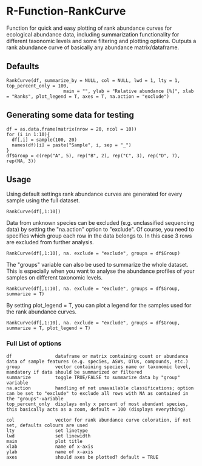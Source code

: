 # R-Function-RankCurve
Function for quick and easy plotting of rank abundance curves for ecological abundance data,
including summarization functionality for different taxonomic levels and some filtering and plotting options. 
Outputs a rank abundance curve of basically any abundance matrix/dataframe.


## Defaults
```
RankCurve(df, summarize_by = NULL, col = NULL, lwd = 1, lty = 1, top_percent_only = 100,
                     main = "", ylab = "Relative abundance [%]", xlab = "Ranks", plot_legend = T, axes = T, na.action = "exclude")
```

## Generating some data for testing
```
df = as.data.frame(matrix(nrow = 20, ncol = 10))
for (i in 1:10){
  df[,i] = sample(100, 20)
  names(df)[i] = paste("Sample", i, sep = "_") 
}
df$Group = c(rep("A", 5), rep("B", 2), rep("C", 3), rep("D", 7), rep(NA, 3))

```
## Usage
Using default settings rank abundance curves are generated for every sample using the full dataset.
```
RankCurve(df[,1:10])
```

Data from unknown species can be excluded (e.g. unclassified sequencing data) by setting the "na.action" option to "exclude".
Of course, you need to specifies which group each row in the data belongs to.
In this case 3 rows are excluded from further analysis.
```
RankCurve(df[,1:10], na. exclude = "exclude", groups = df$Group)
```

The "groups" variable can also be used to summarize the whole dataset.
This is especially when you want to analyse the abundance profiles of your samples on different taxonomic levels.
```
RankCurve(df[,1:10], na. exclude = "exclude", groups = df$Group, summarize = T)
```

By setting plot_legend = T, you can plot a legend for the samples used for the rank abundance curves. 
```
RankCurve(df[,1:10], na. exclude = "exclude", groups = df$Group, summarize = T, plot_legend = T)
```




### Full List of options
```
df                dataframe or matrix containing count or abundance data of sample features (e.g. species, ASWs, OTUs, compounds, etc.)
group             vector containing species name or taxonomic level, mandatory if data should be summarized or filtered
summarize         toggle TRUE/FALSE to summarize data by "group" variable
na.action         handling of not unavailable classifications; option can be set to "exclude" to exclude all rows with NA as contained in the "groups"-variable 
top_percent_only  displays only x percent of most abundant species, this basically acts as a zoom, default = 100 (displays everything)

col               vector for rank abundance curve coloration, if not set, defaults colours are used
lty               set linetype
lwd               set linewidth
main              plot title
xlab              name of x-axis
ylab              name of x-axis
axes              should axes be plotted? default = TRUE
```
